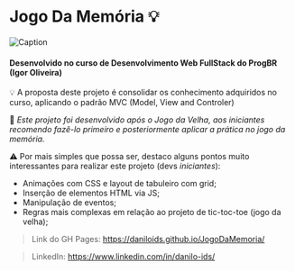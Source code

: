 ﻿# Jogo Da Memória 💡

![Caption](https://github.com/DaniloIDS/JogoDaMemoria/blob/main/assets/images/jogoDaMem%C3%B3ria.png?raw=true)

#### Desenvolvido no curso de Desenvolvimento Web FullStack do ProgBR (Igor Oliveira)

💡 A proposta deste projeto é consolidar os conhecimento adquiridos no curso, aplicando o padrão MVC (Model, View and Controler)

🚨 *Este projeto foi desenvolvido após o Jogo da Velha, aos iniciantes recomendo fazê-lo primeiro e posteriormente aplicar a prática no jogo da memória.*

:warning: Por mais simples que possa ser, destaco alguns pontos muito interessantes para realizar este projeto (devs *iniciantes*):

* Animações com CSS e layout de tabuleiro com grid;
* Inserção de elementos HTML via JS;
* Manipulação de eventos;
* Regras mais complexas em relação ao projeto de tic-toc-toe (jogo da velha);

> Link do GH Pages: https://daniloids.github.io/JogoDaMemoria/

>LinkedIn: https://www.linkedin.com/in/danilo-ids/


